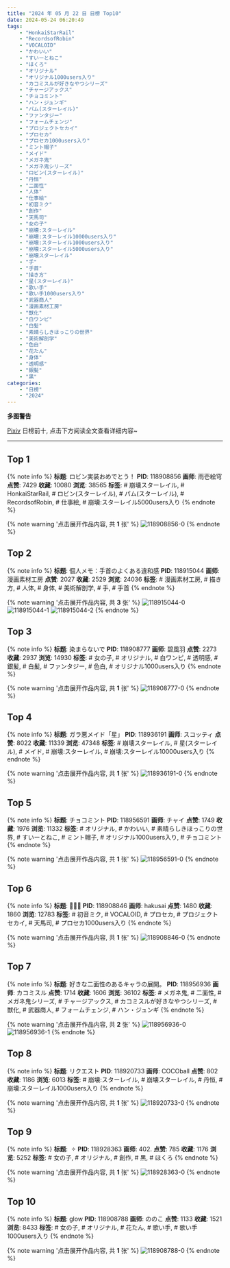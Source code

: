 ```yaml
---
title: "2024 年 05 月 22 日 日榜 Top10"
date: 2024-05-24 06:20:49
tags:
    - "HonkaiStarRail"
    - "RecordsofRobin"
    - "VOCALOID"
    - "かわいい"
    - "すいーとねこ"
    - "ほくろ"
    - "オリジナル"
    - "オリジナル1000users入り"
    - "カコミスルが好きなやつシリーズ"
    - "チャージアックス"
    - "チョコミント"
    - "ハン・ジュンギ"
    - "パム(スターレイル)"
    - "ファンタジー"
    - "フォームチェンジ"
    - "プロジェクトセカイ"
    - "プロセカ"
    - "プロセカ1000users入り"
    - "ミント帽子"
    - "メイド"
    - "メガネ鬼"
    - "メガネ鬼シリーズ"
    - "ロビン(スターレイル)"
    - "丹恒"
    - "二面性"
    - "人体"
    - "仕事絵"
    - "初音ミク"
    - "創作"
    - "天馬司"
    - "女の子"
    - "崩壊:スターレイル"
    - "崩壊:スターレイル10000users入り"
    - "崩壊:スターレイル1000users入り"
    - "崩壊:スターレイル5000users入り"
    - "崩壊スターレイル"
    - "手"
    - "手首"
    - "描き方"
    - "星(スターレイル)"
    - "歌い手"
    - "歌い手1000users入り"
    - "武器商人"
    - "漫画素材工房"
    - "獣化"
    - "白ワンピ"
    - "白髪"
    - "素晴らしきほっこりの世界"
    - "美術解剖学"
    - "色白"
    - "花たん"
    - "身体"
    - "透明感"
    - "銀髪"
    - "黒"
categories:
    - "日榜"
    - "2024"
---
```


<i class="fa fa-triangle-exclamation"></i>**多图警告**<i class="fa fa-triangle-exclamation"></i>

[Pixiv](https://www.pixiv.net/) 日榜前十, 点击下方阅读全文查看详细内容~

<!-- more -->

---

## Top 1

{% note info %}
**标题**: ロビン実装おめでとう！
**PID**: 118908856 **画师**: 雨壱絵穹
**点赞**: 7429 **收藏**: 10080 **浏览**: 38565
**标签**: # 崩壊スターレイル, # HonkaiStarRail, # ロビン(スターレイル), # パム(スターレイル), # RecordsofRobin, # 仕事絵, # 崩壊:スターレイル5000users入り
{% endnote %}

{% note warning '点击展开作品内容, 共 **1** 张' %}
![118908856-0](https://i.pixiv.re/img-original/img/2024/05/21/00/00/21/118908856_p0.png)
{% endnote %}

## Top 2

{% note info %}
**标题**: 個人メモ：手首のよくある違和感
**PID**: 118915044 **画师**: 漫画素材工房
**点赞**: 2027 **收藏**: 2529 **浏览**: 24036
**标签**: # 漫画素材工房, # 描き方, # 人体, # 身体, # 美術解剖学, # 手, # 手首
{% endnote %}

{% note warning '点击展开作品内容, 共 **3** 张' %}
![118915044-0](https://i.pixiv.re/img-original/img/2024/05/21/06/00/12/118915044_p0.jpg)
![118915044-1](https://i.pixiv.re/img-original/img/2024/05/21/06/00/12/118915044_p1.jpg)
![118915044-2](https://i.pixiv.re/img-original/img/2024/05/21/06/00/12/118915044_p2.jpg)
{% endnote %}

## Top 3

{% note info %}
**标题**: 染まらないで
**PID**: 118908777 **画师**: 碧風羽
**点赞**: 2273 **收藏**: 2937 **浏览**: 14930
**标签**: # 女の子, # オリジナル, # 白ワンピ, # 透明感, # 銀髪, # 白髪, # ファンタジー, # 色白, # オリジナル1000users入り
{% endnote %}

{% note warning '点击展开作品内容, 共 **1** 张' %}
![118908777-0](https://i.pixiv.re/img-original/img/2024/05/21/00/00/05/118908777_p0.jpg)
{% endnote %}

## Top 4

{% note info %}
**标题**: ガラ悪メイド「星」
**PID**: 118936191 **画师**: スコッティ
**点赞**: 8022 **收藏**: 11339 **浏览**: 47348
**标签**: # 崩壊スターレイル, # 星(スターレイル), # メイド, # 崩壊:スターレイル, # 崩壊:スターレイル10000users入り
{% endnote %}

{% note warning '点击展开作品内容, 共 **1** 张' %}
![118936191-0](https://i.pixiv.re/img-original/img/2024/05/22/00/00/26/118936191_p0.jpg)
{% endnote %}

## Top 5

{% note info %}
**标题**: チョコミント
**PID**: 118956591 **画师**: チャイ
**点赞**: 1749 **收藏**: 1976 **浏览**: 11332
**标签**: # オリジナル, # かわいい, # 素晴らしきほっこりの世界, # すいーとねこ, # ミント帽子, # オリジナル1000users入り, # チョコミント
{% endnote %}

{% note warning '点击展开作品内容, 共 **1** 张' %}
![118956591-0](https://i.pixiv.re/img-original/img/2024/05/22/20/30/05/118956591_p0.png)
{% endnote %}

## Top 6

{% note info %}
**标题**: 🎉🎉🎉
**PID**: 118908846 **画师**: hakusai
**点赞**: 1480 **收藏**: 1860 **浏览**: 12783
**标签**: # 初音ミク, # VOCALOID, # プロセカ, # プロジェクトセカイ, # 天馬司, # プロセカ1000users入り
{% endnote %}

{% note warning '点击展开作品内容, 共 **1** 张' %}
![118908846-0](https://i.pixiv.re/img-original/img/2024/05/21/00/00/42/118908846_p0.jpg)
{% endnote %}

## Top 7

{% note info %}
**标题**: 好きな二面性のあるキャラの展開。
**PID**: 118956936 **画师**: カコミスル
**点赞**: 1714 **收藏**: 1606 **浏览**: 36102
**标签**: # メガネ鬼, # 二面性, # メガネ鬼シリーズ, # チャージアックス, # カコミスルが好きなやつシリーズ, # 獣化, # 武器商人, # フォームチェンジ, # ハン・ジュンギ
{% endnote %}

{% note warning '点击展开作品内容, 共 **2** 张' %}
![118956936-0](https://i.pixiv.re/img-original/img/2024/05/22/20/42/03/118956936_p0.jpg)
![118956936-1](https://i.pixiv.re/img-original/img/2024/05/22/20/42/03/118956936_p1.jpg)
{% endnote %}

## Top 8

{% note info %}
**标题**: リクエスト
**PID**: 118920733 **画师**: COCOball
**点赞**: 802 **收藏**: 1186 **浏览**: 6013
**标签**: # 崩壊:スターレイル, # 崩壊スターレイル, # 丹恒, # 崩壊:スターレイル1000users入り
{% endnote %}

{% note warning '点击展开作品内容, 共 **1** 张' %}
![118920733-0](https://i.pixiv.re/img-original/img/2024/05/21/13/27/47/118920733_p0.png)
{% endnote %}

## Top 9

{% note info %}
**标题**: ︎ ✧
**PID**: 118928363 **画师**: 402.
**点赞**: 785 **收藏**: 1176 **浏览**: 5252
**标签**: # 女の子, # オリジナル, # 創作, # 黒, # ほくろ
{% endnote %}

{% note warning '点击展开作品内容, 共 **1** 张' %}
![118928363-0](https://i.pixiv.re/img-original/img/2024/05/21/20/02/47/118928363_p0.jpg)
{% endnote %}

## Top 10

{% note info %}
**标题**: glow
**PID**: 118908788 **画师**: ののこ
**点赞**: 1133 **收藏**: 1521 **浏览**: 8433
**标签**: # 女の子, # オリジナル, # 花たん, # 歌い手, # 歌い手1000users入り
{% endnote %}

{% note warning '点击展开作品内容, 共 **1** 张' %}
![118908788-0](https://i.pixiv.re/img-original/img/2024/05/21/00/00/08/118908788_p0.jpg)
{% endnote %}
